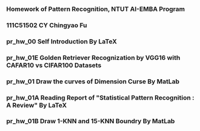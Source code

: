 ### Homework of Pattern Recognition, NTUT AI-EMBA Program
### 111C51502 CY Chingyao Fu
### pr_hw_00  Self Introduction By LaTeX
### pr_hw_01E Golden Retriever Recognization by VGG16 with CAFAR10 vs CIFAR100 Datasets
### pr_hw_01  Draw the curves of Dimension Curse By MatLab
### pr_hw_01A Reading Report of "Statistical Pattern Recognition : A Review" By LaTeX
### pr_hw_01B Draw 1-KNN and 15-KNN Boundry By MatLab

